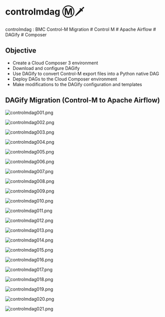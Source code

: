# controlmdag Ⓜ️🗡️
controlmdag : BMC Control-M Migration # Control M # Apache Airflow # DAGify # Composer


## Objective
- Create a Cloud Composer 3 environment
- Download and configure DAGify
- Use DAGify to convert Control-M export files into a Python native DAG
- Deploy DAGs to the Cloud Composer environment
- Make modifications to the DAGify configuration and templates


## DAGify Migration (Control-M to Apache Airflow)  

![controlmdag001.png](./media/controlmdag001.png)

![controlmdag002.png](./media/controlmdag002.png)

![controlmdag003.png](./media/controlmdag003.png)

![controlmdag004.png](./media/controlmdag004.png)

![controlmdag005.png](./media/controlmdag005.png)

![controlmdag006.png](./media/controlmdag006.png)

![controlmdag007.png](./media/controlmdag007.png)

![controlmdag008.png](./media/controlmdag008.png)

![controlmdag009.png](./media/controlmdag009.png)

![controlmdag010.png](./media/controlmdag010.png)

![controlmdag011.png](./media/controlmdag011.png)

![controlmdag012.png](./media/controlmdag012.png)

![controlmdag013.png](./media/controlmdag013.png)

![controlmdag014.png](./media/controlmdag014.png)

![controlmdag015.png](./media/controlmdag015.png)

![controlmdag016.png](./media/controlmdag016.png)

![controlmdag017.png](./media/controlmdag017.png)

![controlmdag018.png](./media/controlmdag018.png)

![controlmdag019.png](./media/controlmdag019.png)

![controlmdag020.png](./media/controlmdag020.png)

![controlmdag021.png](./media/controlmdag021.png)
